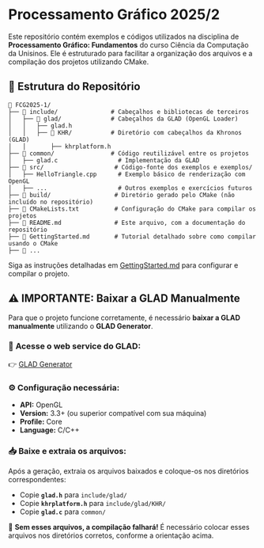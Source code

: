 # Processamento Gráfico 2025/2

Este repositório contém exemplos e códigos utilizados na disciplina de **Processamento Gráfico: Fundamentos** do curso Ciência da Computação da Unisinos. Ele é estruturado para facilitar a organização dos arquivos e a compilação dos projetos utilizando CMake.

## 📂 Estrutura do Repositório

```plaintext
📂 FCG2025-1/
├── 📂 include/               # Cabeçalhos e bibliotecas de terceiros
│   ├── 📂 glad/              # Cabeçalhos da GLAD (OpenGL Loader)
│   │   ├── glad.h
│   │   ├── 📂 KHR/           # Diretório com cabeçalhos da Khronos (GLAD)
│   │       ├── khrplatform.h
├── 📂 common/                # Código reutilizável entre os projetos
│   ├── glad.c                 # Implementação da GLAD
├── 📂 src/                    # Código-fonte dos exemplos e exemplos/
│   ├── HelloTriangle.cpp      # Exemplo básico de renderização com OpenGL
│   ├── ...                    # Outros exemplos e exercícios futuros
├── 📂 build/                  # Diretório gerado pelo CMake (não incluído no repositório)
├── 📄 CMakeLists.txt          # Configuração do CMake para compilar os projetos
├── 📄 README.md               # Este arquivo, com a documentação do repositório
├── 📄 GettingStarted.md       # Tutorial detalhado sobre como compilar usando o CMake
├── 📄 ...  
```

Siga as instruções detalhadas em [GettingStarted.md](GettingStarted.md) para configurar e compilar o projeto.

## ⚠️ **IMPORTANTE: Baixar a GLAD Manualmente**
Para que o projeto funcione corretamente, é necessário **baixar a GLAD manualmente** utilizando o **GLAD Generator**.

### 🔗 **Acesse o web service do GLAD**:
👉 [GLAD Generator](https://glad.dav1d.de/)

### ⚙️ **Configuração necessária:**
- **API:** OpenGL  
- **Version:** 3.3+ (ou superior compatível com sua máquina)  
- **Profile:** Core  
- **Language:** C/C++  

### 📥 **Baixe e extraia os arquivos:**
Após a geração, extraia os arquivos baixados e coloque-os nos diretórios correspondentes:
- Copie **`glad.h`** para `include/glad/`
- Copie **`khrplatform.h`** para `include/glad/KHR/`
- Copie **`glad.c`** para `common/`

🚨 **Sem esses arquivos, a compilação falhará!** É necessário colocar esses arquivos nos diretórios corretos, conforme a orientação acima.


